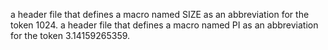 a header file that defines a macro named SIZE as an abbreviation for the token 1024.
a header file that defines a macro named PI as an abbreviation for the token 3.14159265359.
